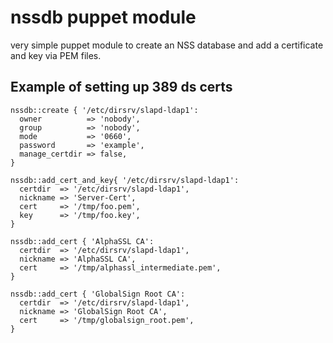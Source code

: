 # nssdb puppet module

very simple puppet module to create an NSS database and add a certificate
and key via PEM files.

## Example of setting up 389 ds certs

```
nssdb::create { '/etc/dirsrv/slapd-ldap1':
  owner          => 'nobody',
  group          => 'nobody',
  mode           => '0660',
  password       => 'example',
  manage_certdir => false,
}

nssdb::add_cert_and_key{ '/etc/dirsrv/slapd-ldap1':
  certdir  => '/etc/dirsrv/slapd-ldap1',
  nickname => 'Server-Cert',
  cert     => '/tmp/foo.pem',
  key      => '/tmp/foo.key',
}

nssdb::add_cert { 'AlphaSSL CA':
  certdir  => '/etc/dirsrv/slapd-ldap1',
  nickname => 'AlphaSSL CA',
  cert     => '/tmp/alphassl_intermediate.pem',
}

nssdb::add_cert { 'GlobalSign Root CA':
  certdir  => '/etc/dirsrv/slapd-ldap1',
  nickname => 'GlobalSign Root CA',
  cert     => '/tmp/globalsign_root.pem',
}
```
